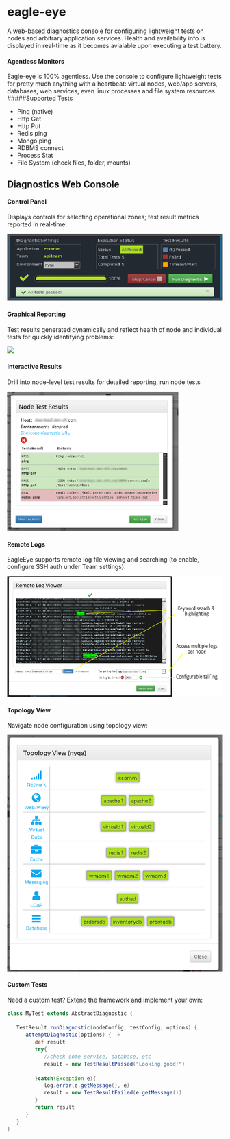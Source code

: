 eagle-eye
=========
A web-based diagnostics console for configuring lightweight tests on nodes and arbitrary application services. Health and availability info is displayed in real-time as it becomes avialable upon executing a test battery.

#### Agentless Monitors
Eagle-eye is 100% agentless. Use the console to configure lightweight tests for pretty much anything with a heartbeat: virtual nodes, web/app servers, databases, web services, even linux processes and file system resources.
#####Supported Tests
- Ping (native)   
- Http Get        
- Http Put        
- Redis ping      
- Mongo ping      
- RDBMS connect   
- Process Stat    
- File System (check files, folder, mounts)



## Diagnostics Web Console

#### Control Panel
Displays controls for selecting operational zones; test result metrics reported in real-time:
<p>
<img src="./imgs/panel.png"/>
<p>

#### Graphical Reporting
Test results generated dynamically and reflect health of node and individual tests for quickly identifying problems:
<p>
<a href="http://i.imgur.com/EiHcTaA.png"><img src="http://i.imgur.com/EiHcTaA.png" width="500px"/></a>
<p>

#### Interactive Results
Drill into node-level test results for detailed reporting, run node tests
<p>
<img src="./imgs/results1.png" width="400px"/>
<p>

#### Remote Logs
EagleEye supports remote log file viewing and searching (to enable, configure SSH auth under Team settings).
<p>
<img src="./imgs/logs2.png"/>
<p>

#### Topology View
Navigate node configuration using topology view:
<p>
<img src="./imgs/topo1.png"/>
<p>

#### Custom Tests
Need a custom test? Extend the framework and implement your own:
```groovy
class MyTest extends AbstractDiagnostic {

   TestResult runDiagnostic(nodeConfig, testConfig, options) {
      attemptDiagnostic(options) { ->
         def result
         try{                     
            //check some service, database, etc
            result = new TestResultPassed("Looking good!")
            
         }catch(Exception e){
            log.error(e.getMessage(), e)
            result = new TestResultFailed(e.getMessage())            
         }
         return result
      }
   }
}
```
